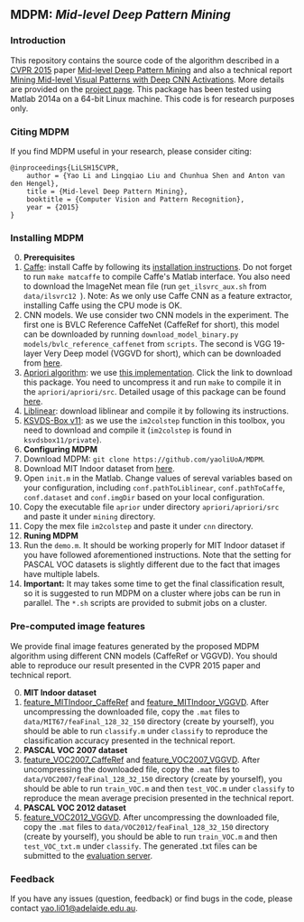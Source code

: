 ## MDPM: *Mid-level Deep Pattern Mining*

### Introduction
This repository contains the source code of the algorithm described in a [CVPR 2015](http://www.pamitc.org/cvpr15/) paper 
[Mid-level Deep Pattern Mining](http://www.cv-foundation.org/openaccess/content_cvpr_2015/papers/Li_Mid-Level_Deep_Pattern_2015_CVPR_paper.pdf) 
and also a technical report [Mining Mid-level Visual Patterns with Deep CNN Activations](http://arxiv.org/abs/1506.06343). More details are provided on the [project page](https://cs.adelaide.edu.au/~yaoli/?page_id=234).
This package has been tested using Matlab 2014a on a 64-bit Linux machine. This code is for research purposes only. 

### Citing MDPM

If you find MDPM useful in your research, please consider citing:

    @inproceedings{LiLSH15CVPR,
        author = {Yao Li and Lingqiao Liu and Chunhua Shen and Anton van den Hengel},
        title = {Mid-level Deep Pattern Mining},
        booktitle = {Computer Vision and Pattern Recognition},
        year = {2015}
    }

### Installing MDPM
0. **Prerequisites** 
 0. [Caffe](http://caffe.berkeleyvision.org/): install Caffe by following its [installation instructions](http://caffe.berkeleyvision.org/installation.html). 
    Do not forget to run `make matcaffe` to compile Caffe's Matlab interface. You also need to download the ImageNet mean file (run `get_ilsvrc_aux.sh` from `data/ilsvrc12 `).
    Note: As we only use Caffe CNN as a feature extractor, installing Caffe using the CPU mode is OK. 
 0. CNN models. We use consider two CNN models in the experiment. The first one is BVLC Reference CaffeNet (CaffeRef for short), 
    this model can be downloaded by running `download_model_binary.py models/bvlc_reference_caffenet` from `scripts`.
    The second is VGG 19-layer Very Deep model (VGGVD for short), which can be downloaded from [here](http://www.robots.ox.ac.uk/~vgg/research/very_deep/). 
 0. [Apriori algorithm](http://en.wikipedia.org/wiki/Apriori_algorithm): we use [this implementation](http://www.borgelt.net/src/apriori.tar.gz). Click the link to download this package. You need 
    to uncompress it and run `make` to compile it in the `apriori/apriori/src`. 
    Detailed usage of this package can be found [here](http://www.borgelt.net/doc/apriori/apriori.html).
 0. [Liblinear](http://www.csie.ntu.edu.tw/~cjlin/liblinear/): download liblinear and compile it by following its instructions. 
 0. [KSVDS-Box v11](http://www.cs.technion.ac.il/~ronrubin/Software/ksvdsbox11.zip): as we use the `im2colstep` function in this toolbox, 
     you need to download and compile it (`im2colstep` is found in `ksvdsbox11/private`).
0. **Configuring MDPM**
 0. Download MDPM: `git clone https://github.com/yaoliUoA/MDPM`.
 0. Download MIT Indoor dataset from [here](http://web.mit.edu/torralba/www/indoor.html).
 0. Open `init.m` in the Matlab. Change values of sereval variables based on your configuration, including `conf.pathToLiblinear`, `conf.pathToCaffe`, `conf.dataset` and `conf.imgDir` based on your
    local configuration. 
 0. Copy the executable file `aprior` under directory `apriori/apriori/src` and paste it under `mining` directory.    
 0. Copy the mex file `im2colstep` and paste it under `cnn` directory. 
0. **Runing MDPM**
 0. Run the `demo.m`. It should be working properly for MIT Indoor dataset if you have followed aforementioned instructions. Note 
    that the setting for PASCAL VOC datasets is slightly different due to the fact that images have multiple labels. 
 0. **Important:** It may takes some time to get the final classification result, so it is suggested to run MDPM on a cluster 
   where jobs can be run in parallel. The `*.sh` scripts are provided to submit jobs on a cluster. 

### Pre-computed image features
We provide final image features generated by the proposed MDPM algorithm using different CNN models (CaffeRef or VGGVD).
You should able to reproduce our result presented in the CVPR 2015 paper and technical report. 

0. **MIT Indoor dataset**
 0. [feature_MITIndoor_CaffeRef](http://cs.adelaide.edu.au/~yaoli/wp-content/projects/MDPM/data/feature_MITIndoor_CaffeRef.zip) and 
    [feature_MITIndoor_VGGVD](http://cs.adelaide.edu.au/~yaoli/wp-content/projects/MDPM/data/feature_MITIndoor_VGGVD.zip).
    After uncompressing the downloaded file,  copy the `.mat` files to `data/MIT67/feaFinal_128_32_150` directory (create by yourself), you should be able to run `classify.m`
    under `classify` to reproduce the classification accuracy presented in the technical report.  
0. **PASCAL VOC 2007 dataset**
 0. [feature_VOC2007_CaffeRef](http://cs.adelaide.edu.au/~yaoli/wp-content/projects/MDPM/data/feature_VOC2007_CaffeRef.zip) and 
    [feature_VOC2007_VGGVD](http://cs.adelaide.edu.au/~yaoli/wp-content/projects/MDPM/data/feature_VOC2007_VGGVD.zip).
    After uncompressing the downloaded file,  copy the `.mat` files to `data/VOC2007/feaFinal_128_32_150` directory (create by yourself), you should be able to run `train_VOC.m`
    and then `test_VOC.m` under `classify` to reproduce the mean average precision presented in the technical report. 
0. **PASCAL VOC 2012 dataset**
 0. [feature_VOC2012_VGGVD](http://cs.adelaide.edu.au/~yaoli/wp-content/projects/MDPM/data/feature_VOC2012_VGGVD.zip).
    After uncompressing the downloaded file,  copy the `.mat` files to `data/VOC2012/feaFinal_128_32_150` directory (create by yourself), you should be able to run `train_VOC.m`
    and then `test_VOC_txt.m` under `classify`. The generated .txt files can be submitted to the [evaluation server](http://host.robots.ox.ac.uk:8080/accounts/login/?next=/eval/upload/). 

### Feedback

If you have any issues (question, feedback) or find bugs in the code, please contact yao.li01@adelaide.edu.au.

